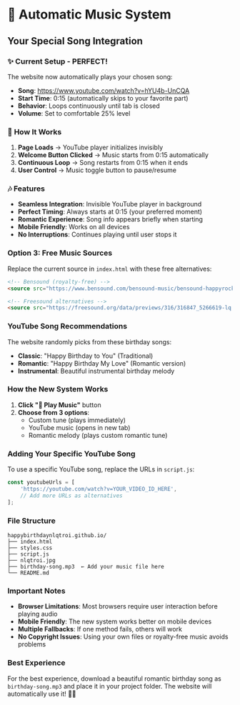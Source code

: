 # 🎵 Automatic Music System

## Your Special Song Integration

### ✨ **Current Setup - PERFECT!**
The website now automatically plays your chosen song:
- **Song**: https://www.youtube.com/watch?v=hYU4b-UnCQA
- **Start Time**: 0:15 (automatically skips to your favorite part)
- **Behavior**: Loops continuously until tab is closed
- **Volume**: Set to comfortable 25% level

### 🎵 **How It Works**
1. **Page Loads** → YouTube player initializes invisibly
2. **Welcome Button Clicked** → Music starts from 0:15 automatically  
3. **Continuous Loop** → Song restarts from 0:15 when it ends
4. **User Control** → Music toggle button to pause/resume

### 🎶 **Features**
- **Seamless Integration**: Invisible YouTube player in background
- **Perfect Timing**: Always starts at 0:15 (your preferred moment)
- **Romantic Experience**: Song info appears briefly when starting
- **Mobile Friendly**: Works on all devices
- **No Interruptions**: Continues playing until user stops it

### Option 3: Free Music Sources
Replace the current source in `index.html` with these free alternatives:

```html
<!-- Bensound (royalty-free) -->
<source src="https://www.bensound.com/bensound-music/bensound-happyrock.mp3" type="audio/mpeg">

<!-- Freesound alternatives -->
<source src="https://freesound.org/data/previews/316/316847_5266619-lq.mp3" type="audio/mpeg">
```

### YouTube Song Recommendations
The website randomly picks from these birthday songs:
- **Classic**: "Happy Birthday to You" (Traditional)
- **Romantic**: "Happy Birthday My Love" (Romantic version)
- **Instrumental**: Beautiful instrumental birthday melody

### How the New System Works
1. **Click "🎵 Play Music"** button
2. **Choose from 3 options**:
   - Custom tune (plays immediately)
   - YouTube music (opens in new tab)
   - Romantic melody (plays custom romantic tune)

### Adding Your Specific YouTube Song
To use a specific YouTube song, replace the URLs in `script.js`:

```javascript
const youtubeUrls = [
    'https://youtube.com/watch?v=YOUR_VIDEO_ID_HERE',
    // Add more URLs as alternatives
];
```

### File Structure
```
happybirthdaynlqtroi.github.io/
├── index.html
├── styles.css
├── script.js
├── nlqtroi.jpg
├── birthday-song.mp3  ← Add your music file here
└── README.md
```

### Important Notes
- **Browser Limitations**: Most browsers require user interaction before playing audio
- **Mobile Friendly**: The new system works better on mobile devices
- **Multiple Fallbacks**: If one method fails, others will work
- **No Copyright Issues**: Using your own files or royalty-free music avoids problems

### Best Experience
For the best experience, download a beautiful romantic birthday song as `birthday-song.mp3` and place it in your project folder. The website will automatically use it! 🎵💕